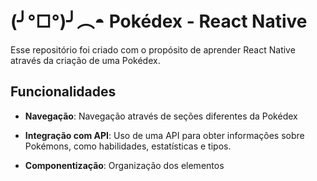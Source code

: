# (╯°□°)╯︵◓ Pokédex - React Native

Esse repositório foi criado com o propósito de aprender React Native através da criação de uma Pokédex. 

## Funcionalidades

- **Navegação**: Navegação através de seções diferentes da Pokédex
  
- **Integração com API**: Uso de uma API para obter informações sobre Pokémons, como habilidades, estatísticas e tipos.
  
- **Componentização**: Organização dos elementos
